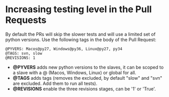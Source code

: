 Increasing testing level in the Pull Requests
=============================================

By default the PRs will skip the slower tests and will use a limited set of python versions. 
Use the following tags in the body of the Pull Request:

```
@PYVERS: Macos@py27, Windows@py36, Linux@py27, py34
@TAGS: svn, slow
@REVISIONS: 1
```

- **@PYVERS** adds new python versions to the slaves, it can be scoped to a slave with a @ (Macos, Windows, Linux) or 
  global for all.
- **@TAGS** adds tags (removes the excluded, by default "slow" and "svn" are excluded. Add them to run all tests).
- **@REVISIONS** enable the three revisions stages, can be '1' or 'True'.